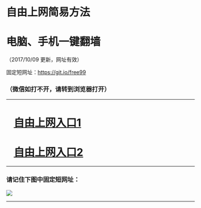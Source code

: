 ﻿# 自由上网简易方法

# 电脑、手机一键翻墙

（2017/10/09 更新，网址有效）

固定短网址：https://git.io/free99

### （微信如打不开，请转到浏览器打开）


***





# &nbsp;&nbsp; <a href="http://ft747621530.fwq-tz-1001.info/fwqtz01.html?t=100900132735 " target="_blank">自由上网入口1</a>
# &nbsp;&nbsp; <a href="http://ft1229828748.fwq-tz-1002.info/fwqtz02.html?t=100900115933 " target="_blank">自由上网入口2</a>
***

### 请记住下图中固定短网址：

<img src="https://s3-us-west-2.amazonaws.com/fwq-1001/yjfq-20170905okok.png" /> 


***

